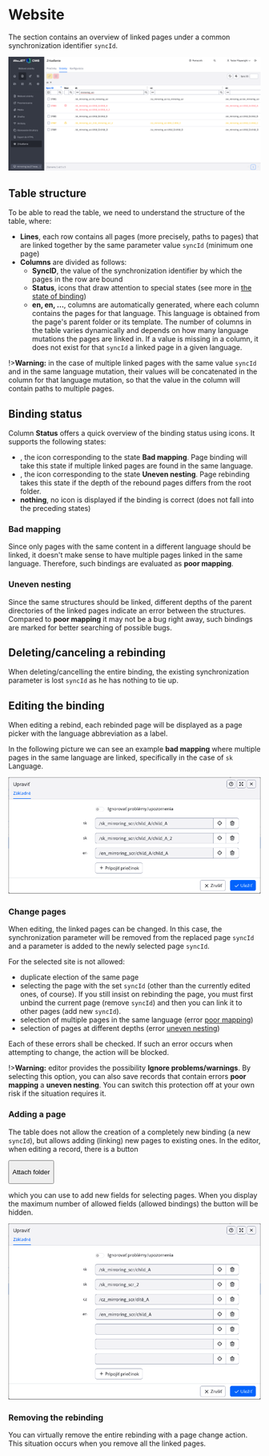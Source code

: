 # Website

The section contains an overview of linked pages under a common synchronization identifier `syncId`.

![](docs_datatable.png)

## Table structure

To be able to read the table, we need to understand the structure of the table, where:
- **Lines**, each row contains all pages (more precisely, paths to pages) that are linked together by the same parameter value `syncId` (minimum one page)
- **Columns** are divided as follows:
  - **SyncID**, the value of the synchronization identifier by which the pages in the row are bound
  - **Status**, icons that draw attention to special states (see more in [the state of binding](./docs#the-state-of-binding))
  - **en, en, ...**, columns are automatically generated, where each column contains the pages for that language. This language is obtained from the page's parent folder or its template. The number of columns in the table varies dynamically and depends on how many language mutations the pages are linked in. If a value is missing in a column, it does not exist for that `syncId` a linked page in a given language.

!>**Warning:** in the case of multiple linked pages with the same value `syncId` and in the same language mutation, their values will be concatenated in the column for that language mutation, so that the value in the column will contain paths to multiple pages.

## Binding status

Column **Status** offers a quick overview of the binding status using icons. It supports the following states:
- <i class="ti ti-exclamation-circle" style="color: #ff4b58;" ></i>, the icon corresponding to the state **Bad mapping**. Page binding will take this state if multiple linked pages are found in the same language.
- <i class="ti ti-alert-triangle" style="color: #fabd00;" ></i>, the icon corresponding to the state **Uneven nesting**. Page rebinding takes this state if the depth of the rebound pages differs from the root folder.
- **nothing**, no icon is displayed if the binding is correct (does not fall into the preceding states)

### Bad mapping

Since only pages with the same content in a different language should be linked, it doesn't make sense to have multiple pages linked in the same language. Therefore, such bindings are evaluated as **poor mapping**.

### Uneven nesting

Since the same structures should be linked, different depths of the parent directories of the linked pages indicate an error between the structures. Compared to **poor mapping** it may not be a bug right away, such bindings are marked for better searching of possible bugs.

## Deleting/canceling a rebinding

When deleting/cancelling the entire binding, the existing synchronization parameter is lost `syncId` as he has nothing to tie up.

## Editing the binding

When editing a rebind, each rebinded page will be displayed as a page picker with the language abbreviation as a label.

In the following picture we can see an example **bad mapping** where multiple pages in the same language are linked, specifically in the case of `sk` Language.

![](doc_editor_A.png)

### Change pages

When editing, the linked pages can be changed. In this case, the synchronization parameter will be removed from the replaced page `syncId` and a parameter is added to the newly selected page `syncId`.

For the selected site is not allowed:
- duplicate election of the same page
- selecting the page with the set `syncId` (other than the currently edited ones, of course). If you still insist on rebinding the page, you must first unbind the current page (remove `syncId`) and then you can link it to other pages (add new `syncId`).
- selection of multiple pages in the same language (error [poor mapping](./docs#poor-mapping))
- selection of pages at different depths (error [uneven nesting](./docs#uneven-nesting))

Each of these errors shall be checked. If such an error occurs when attempting to change, the action will be blocked.

!>**Warning:** editor provides the possibility **Ignore problems/warnings**. By selecting this option, you can also save records that contain errors **poor mapping** a **uneven nesting**. You can switch this protection off at your own risk if the situation requires it.

### Adding a page

The table does not allow the creation of a completely new binding (a new `syncId`), but allows adding (linking) new pages to existing ones. In the editor, when editing a record, there is a button

<button id="add-sync-btn" class="btn btn-outline-secondary" onclick="showNewSelector(groupsMirroringTable)">
  <i class="ti ti-plus" ></i>

  <span> Attach folder </span>
</button>

which you can use to add new fields for selecting pages. When you display the maximum number of allowed fields (allowed bindings) the button will be hidden.

![](groups_editor_B.png)

### Removing the rebinding

You can virtually remove the entire rebinding with a page change action. This situation occurs when you remove all the linked pages.
